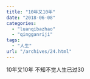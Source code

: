 ```yaml
---
title: "10年又10年"
date: "2018-06-08"
categories: 
  - "luanqibazhao"
  - "qingganriji"
tags: 
  - "人生"
url: "/archives/24.html"
---
```


10年又10年 不知不觉人生已过30
